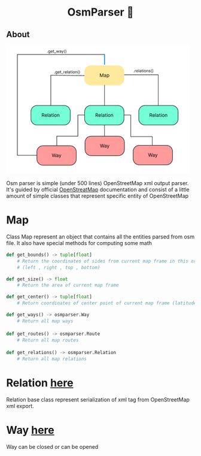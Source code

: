 # <center>OsmParser 🗿</center>
## About
![schema_image](schema.png "Schema")

Osm parser is simple (under 500 lines) OpenStreetMap xml output parser. It's guided by official [OpenStreatMap](https://wiki.openstreetmap.org/wiki/) 
documentation and consist of a little amount of simple classes that represent specific entity of OpenStreetMap

# Map
Class Map represent an object that contains all the entities parsed from osm file. It also have special methods for computing some math
```python
def get_bounds() -> tuple[float]
    # Return the coordinates of sides from current map frame in this order. (All values are float)
    # (left , right , top , bottom)
```
```python
def get_size() -> float
    # Return the area of current map frame
```
```python
def get_center() -> tuple[float]
    # Return coordinates of center point of current map frame (latitude , longtitute)
```
```python
def get_ways() -> osmparser.Way
    # Return all map ways

def get_routes() -> osmparser.Route
    # Return all map routes

def get_relations() -> osmparser.Relation
    # Return all map relations

```


# Relation [here](https://wiki.openstreetmap.org/wiki/Types_of_relation)
Relation base class represent serialization of <relation> xml tag from OpenStreetMap xml export.


# Way [here](https://wiki.openstreetmap.org/wiki/Way)
Way can be closed or can be opened